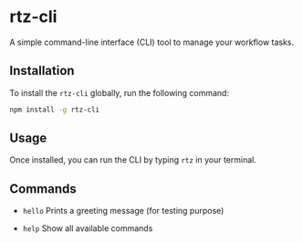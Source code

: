 # rtz-cli

A simple command-line interface (CLI) tool to manage your workflow tasks.

## Installation

To install the `rtz-cli` globally, run the following command:

```bash
npm install -g rtz-cli
```
## Usage 
Once installed, you can run the CLI by typing `rtz` in your terminal.

## Commands 
- `hello` Prints a greeting message (for testing purpose)

- `help` Show all available commands 

